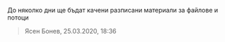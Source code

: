 До няколко дни ще бъдат качени разписани материали за файлове и потоци
> Ясен Бонев, 25.03.2020, 18:36